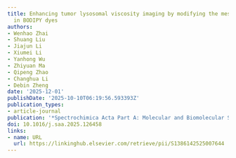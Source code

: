 ```yaml
---
title: Enhancing tumor lysosomal viscosity imaging by modifying the meso-substituents
  in BODIPY dyes
authors:
- Wenhao Zhai
- Shuang Liu
- Jiajun Li
- Xiumei Li
- Yanhong Wu
- Zhiyuan Ma
- Qipeng Zhao
- Changhua Li
- Debin Zheng
date: '2025-12-01'
publishDate: '2025-10-10T06:19:56.593393Z'
publication_types:
- article-journal
publication: '*Spectrochimica Acta Part A: Molecular and Biomolecular Spectroscopy*'
doi: 10.1016/j.saa.2025.126458
links:
- name: URL
  url: https://linkinghub.elsevier.com/retrieve/pii/S1386142525007644
---
```

